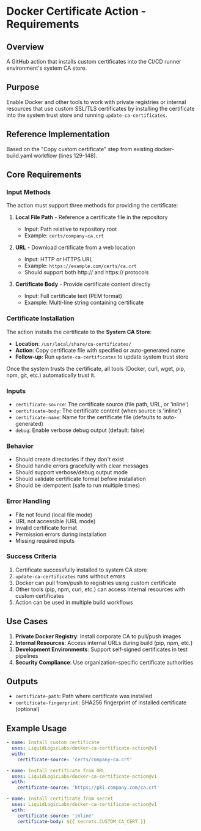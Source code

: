 # Docker Certificate Action - Requirements

## Overview
A GitHub action that installs custom certificates into the CI/CD runner environment's system CA store.

## Purpose
Enable Docker and other tools to work with private registries or internal resources that use custom SSL/TLS certificates by installing the certificate into the system trust store and running `update-ca-certificates`.

## Reference Implementation
Based on the "Copy custom certificate" step from existing docker-build.yaml workflow (lines 129-148).

## Core Requirements

### Input Methods
The action must support three methods for providing the certificate:

1. **Local File Path** - Reference a certificate file in the repository
   - Input: Path relative to repository root
   - Example: `certs/company-ca.crt`

2. **URL** - Download certificate from a web location
   - Input: HTTP or HTTPS URL
   - Example: `https://example.com/certs/ca.crt`
   - Should support both http:// and https:// protocols

3. **Certificate Body** - Provide certificate content directly
   - Input: Full certificate text (PEM format)
   - Example: Multi-line string containing certificate

### Certificate Installation
The action installs the certificate to the **System CA Store**:

- **Location**: `/usr/local/share/ca-certificates/`
- **Action**: Copy certificate file with specified or auto-generated name
- **Follow-up**: Run `update-ca-certificates` to update system trust store

Once the system trusts the certificate, all tools (Docker, curl, wget, pip, npm, git, etc.) automatically trust it.

### Inputs

- `certificate-source`: The certificate source (file path, URL, or 'inline')
- `certificate-body`: The certificate content (when source is 'inline')
- `certificate-name`: Name for the certificate file (defaults to auto-generated)
- `debug`: Enable verbose debug output (default: false)

### Behavior

- Should create directories if they don't exist
- Should handle errors gracefully with clear messages
- Should support verbose/debug output mode
- Should validate certificate format before installation
- Should be idempotent (safe to run multiple times)

### Error Handling

- File not found (local file mode)
- URL not accessible (URL mode)
- Invalid certificate format
- Permission errors during installation
- Missing required inputs

### Success Criteria

1. Certificate successfully installed to system CA store
2. `update-ca-certificates` runs without errors  
3. Docker can pull from/push to registries using custom certificate
4. Other tools (pip, npm, curl, etc.) can access internal resources with custom certificates
5. Action can be used in multiple build workflows

## Use Cases

1. **Private Docker Registry**: Install corporate CA to pull/push images
2. **Internal Resources**: Access internal URLs during build (pip, npm, etc.)
3. **Development Environments**: Support self-signed certificates in test pipelines
4. **Security Compliance**: Use organization-specific certificate authorities

## Outputs

- `certificate-path`: Path where certificate was installed
- `certificate-fingerprint`: SHA256 fingerprint of installed certificate (optional)

## Example Usage

```yaml
- name: Install custom certificate
  uses: LiquidLogicLabs/docker-ca-certificate-action@v1
  with:
    certificate-source: 'certs/company-ca.crt'
```

```yaml
- name: Install certificate from URL
  uses: LiquidLogicLabs/docker-ca-certificate-action@v1
  with:
    certificate-source: 'https://pki.company.com/ca.crt'
```

```yaml
- name: Install certificate from secret
  uses: LiquidLogicLabs/docker-ca-certificate-action@v1
  with:
    certificate-source: 'inline'
    certificate-body: ${{ secrets.CUSTOM_CA_CERT }}
```

